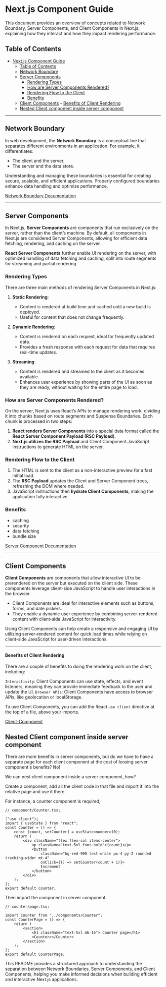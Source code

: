 # Next.js Component Guide

This document provides an overview of concepts related to Network Boundary, Server Components, and Client Components in Next.js, explaining how they interact and how they impact rendering performance.

## Table of Contents

- [Next.js Component Guide](#nextjs-component-guide)
  - [Table of Contents](#table-of-contents)
  - [Network Boundary](#network-boundary)
  - [Server Components](#server-components)
    - [Rendering Types](#rendering-types)
    - [How are Server Components Rendered?](#how-are-server-components-rendered)
    - [Rendering Flow to the Client](#rendering-flow-to-the-client)
    - [Benefits](#benefits)
  - [Client Components](#client-components) - [Benefits of Client Rendering](#benefits-of-client-rendering)
  - [Nested Client component inside server component](#nested-client-component-inside-server-component)

---

## Network Boundary

In web development, the **Network Boundary** is a conceptual line that separates different environments in an application. For example, it differentiates:

- The client and the server.
- The server and the data store.

Understanding and managing these boundaries is essential for creating secure, scalable, and efficient applications. Properly configured boundaries enhance data handling and optimize performance.

[Network Boundary Documentation](https://nextjs.org/docs/app/building-your-application/rendering)

---

## Server Components

In Next.js, **Server Components** are components that run exclusively on the server, rather than the client’s machine. By default, all components in Next.js are considered Server Components, allowing for efficient data fetching, rendering, and caching on the server.

**React Server Components** further enable UI rendering on the server, with optimized handling of data fetching and caching, split into route segments for streaming and partial rendering.

### Rendering Types

There are three main methods of rendering Server Components in Next.js:

1. **Static Rendering**:

   - Content is rendered at build time and cached until a new build is deployed.
   - Useful for content that does not change frequently.

2. **Dynamic Rendering**:

   - Content is rendered on each request, ideal for frequently updated data.
   - Provides a fresh response with each request for data that requires real-time updates.

3. **Streaming**:
   - Content is rendered and streamed to the client as it becomes available.
   - Enhances user experience by showing parts of the UI as soon as they are ready, without waiting for the entire page to load.

### How are Server Components Rendered?

On the server, Next.js uses React’s APIs to manage rendering work, dividing it into chunks based on route segments and Suspense Boundaries. Each chunk is processed in two steps:

1. **React renders Server Components** into a special data format called the **React Server Component Payload (RSC Payload)**.
2. **Next.js utilizes the RSC Payload** and Client Component JavaScript instructions to generate HTML on the server.

### Rendering Flow to the Client

1. The HTML is sent to the client as a non-interactive preview for a fast initial load.
2. The **RSC Payload** updates the Client and Server Component trees, refreshing the DOM where needed.
3. JavaScript instructions then **hydrate Client Components**, making the application fully interactive.

### Benefits

- caching
- security
- data fetching
- bundle size

[Server Component Documentation](https://nextjs.org/docs/app/building-your-application/rendering/server-components)

---

## Client Components

**Client Components** are components that allow interactive UI to be prerendered on the server but executed on the client side. These components leverage client-side JavaScript to handle user interactions in the browser.

- Client Components are ideal for interactive elements such as buttons, forms, and date pickers.
- They enable a dynamic user experience by combining server-rendered content with client-side JavaScript for interactivity.

Using Client Components can help create a responsive and engaging UI by utilizing server-rendered content for quick load times while relying on client-side JavaScript for user-driven interactions.

---

#### Benefits of Client Rendering

There are a couple of benefits to doing the rendering work on the client, including:

`Interactivity`: Client Components can use state, effects, and event listeners, meaning they can provide immediate feedback to the user and update the UI.
`Browser APIs`: Client Components have access to browser APIs, like geolocation or localStorage.

To use Client Components, you can add the React `use client` directive at the top of a file, above your imports.

[Client-Component](https://nextjs.org/docs/app/building-your-application/rendering/client-components)

## Nested Client component inside server component

There are more benefits in server components, but do we have to have a separate page for each client component at the cost of loosing server component's benefits? No!

We can nest client component inside a server component, how?

Create a component, add all the client code in that file and import it into the relative page and use it there.

For instance, a counter component is required,

```tsx
// component/Counter.tsx;

("use client");
import { useState } from "react";
const Counter = () => {
	const [count, setCounter] = useState<number>(0);
	return (
		<div className="flex flex-col items-center">
			<p className="text-5xl font-bold">{count}</p>
			<button
				className="bg-red-900 text-white px-4 py-2 rounded tracking-wider mt-4"
				onClick={() => setCounter(count + 1)}>
				Increment
			</button>
		</div>
	);
};
export default Counter;
```

Then import the component in server component.

```tsx
// counter/page.tsx;

import Counter from "../components/Counter";
const CounterPage = () => {
	return (
		<section>
			<h1 className="text-5xl mb-16"> Counter page</h1>
			<Counter></Counter>
		</section>
	);
};
export default CounterPage;
```

This README provides a structured approach to understanding the separation between Network Boundaries, Server Components, and Client Components, helping you make informed decisions when building efficient and interactive Next.js applications.
